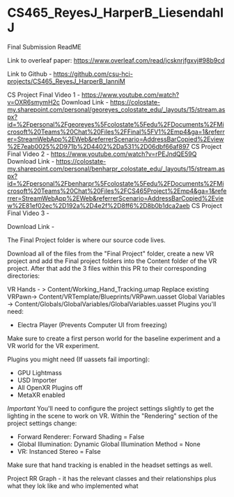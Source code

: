 # CS465_ReyesJ_HarperB_LiesendahlJ

Final Submission ReadME


Link to overleaf paper: https://www.overleaf.com/read/jcsknrjfgxvj#98b9cd

Link to Github - https://github.com/csu-hci-projects/CS465_ReyesJ_HarperB_IanniM

CS Project Final Video 1 - https://www.youtube.com/watch?v=OXR6smymH2c
Download Link - https://colostate-my.sharepoint.com/personal/georeyes_colostate_edu/_layouts/15/stream.aspx?id=%2Fpersonal%2Fgeoreyes%5Fcolostate%5Fedu%2FDocuments%2FMicrosoft%20Teams%20Chat%20Files%2FFinal%5FV1%2Emp4&ga=1&referrer=StreamWebApp%2EWeb&referrerScenario=AddressBarCopied%2Eview%2E7eab0025%2D971b%2D4402%2Da531%2D06dbf66af897
CS Project Final Video 2 - https://www.youtube.com/watch?v=rPEJndQE59Q
Download Link - https://colostate-my.sharepoint.com/personal/benharpr_colostate_edu/_layouts/15/stream.aspx?id=%2Fpersonal%2Fbenharpr%5Fcolostate%5Fedu%2FDocuments%2FMicrosoft%20Teams%20Chat%20Files%2FCS465Project%2Emp4&ga=1&referrer=StreamWebApp%2EWeb&referrerScenario=AddressBarCopied%2Eview%2E81ef02ec%2D192a%2D4e2f%2D8ff6%2D8b0b1dca2aeb
CS Project Final Video 3 - 

Download Link - 

The Final Project folder is where our source code lives. 

Download all of the files from the "Final Project" folder, create a new VR project and add the Final project folders into the Content folder of the VR project. After that add the 3 files within this PR to their corresponding directories:

VR Hands - > Content/Working_Hand_Tracking.umap
Replace existing VRPawn-> Content/VRTemplate/Blueprints/VRPawn.uasset
Global Variables -> Content/Globals/GlobalVariables/GlobalVariables.uasset
Plugins you'll need:
- Electra Player (Prevents Computer UI from freezing)

Make sure to create a first person world for the baseline experiment and a VR world for the VR experiment. 

Plugins you might need (If uassets fail importing):
- GPU Lightmass
- USD Importer
- All OpenXR Plugins off
- MetaXR enabled


*Important*
You'll need to configure the project settings slightly to get the lighting in the scene to work on VR. Within the "Rendering" section of the project settings change:

- Forward Renderer: Forward Shading = False
- Global Illumination: Dynamic Global Illumination Method = None
- VR: Instanced Stereo = False

Make sure that hand tracking is enabled in the headset settings as well. 

Project RR Graph  - it has the relevant classes and their relationships plus what they lok like and who implemented what
